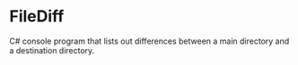 # FileDiff
C# console program that lists out differences between a main directory and a destination directory.
